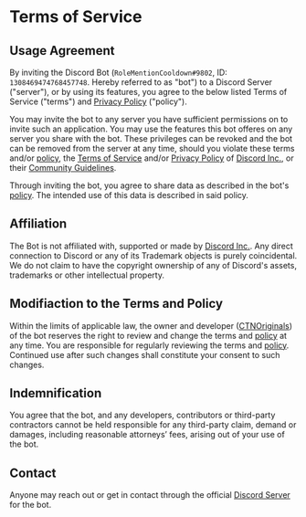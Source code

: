 # Terms of Service

## Usage Agreement

By inviting the Discord Bot (`RoleMentionCooldown#9802`, ID: `1308469474768457748`. Hereby referred to as "bot") to a Discord Server ("server"), or by using its features, you agree to the below listed Terms of Service ("terms") and [Privacy Policy](https://github.com/CTN-Originals/RoleMentionCooldown/blob/stable/docs/legal/privacy-policy.md) ("policy").

You may invite the bot to any server you have sufficient permissions on to invite such an application. You may use the features this bot offeres on any server you share with the bot.
These privileges can be revoked and the bot can be removed from the server at any time, should you violate these terms and/or [policy](https://github.com/CTN-Originals/RoleMentionCooldown/blob/stable/docs/legal/privacy-policy.md), the [Terms of Service](https://discord.com/terms) and/or [Privacy Policy](https://discord.com/privacy) of [Discord Inc.](https://discord.com/), or their [Community Guidelines](https://discord.com/guidelines).

Through inviting the bot, you agree to share data as described in the bot's [policy](https://github.com/CTN-Originals/RoleMentionCooldown/blob/stable/docs/legal/privacy-policy.md).
The intended use of this data is described in said policy.

## Affiliation

The Bot is not affiliated with, supported or made by [Discord Inc.](https://discord.com/).
Any direct connection to Discord or any of its Trademark objects is purely coincidental.
We do not claim to have the copyright ownership of any of Discord's assets, trademarks or other intellectual property.

## Modifiaction to the Terms and Policy

Within the limits of applicable law,
the owner and developer ([CTNOriginals](https://github.com/CTNOriginals)) of the bot reserves the right to review and change the terms and [policy](https://github.com/CTN-Originals/RoleMentionCooldown/blob/stable/docs/legal/privacy-policy.md) at any time.
You are responsible for regularly reviewing the terms and [policy](https://github.com/CTN-Originals/RoleMentionCooldown/blob/stable/docs/legal/privacy-policy.md).
Continued use after such changes shall constitute your consent to such changes.

## Indemnification

You agree that the bot, and any developers, contributors or third-party contractors cannot be held responsible for any third-party claim, demand or damages, including reasonable attorneys’ fees, arising out of your use of the bot.

## Contact

Anyone may reach out or get in contact through the official [Discord Server](https://discord.gg/5eYZQNzMnx) for the bot.
